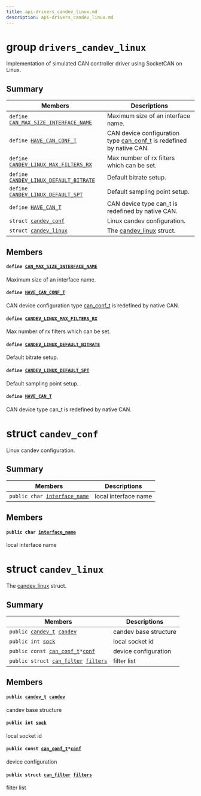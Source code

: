 ```yaml
---
title: api-drivers_candev_linux.md
description: api-drivers_candev_linux.md
---
```

# group `drivers_candev_linux` 

Implementation of simulated CAN controller driver using SocketCAN on Linux.

## Summary

 Members                        | Descriptions                                
--------------------------------|---------------------------------------------
`define `[`CAN_MAX_SIZE_INTERFACE_NAME`](#group__drivers__candev__linux_1ga314fd0bfec6e2abeeb5a24a50779b35b)            | Maximum size of an interface name.
`define `[`HAVE_CAN_CONF_T`](#group__drivers__candev__linux_1ga1f144ca1575a4ebb59b99cd6273b5389)            | CAN device configuration type [can_conf_t](./doc/starlight-docs/src/content/docs/apidoc/api-cpu_esp32_esp_can.md#structcan__conf__t) is redefined by native CAN.
`define `[`CANDEV_LINUX_MAX_FILTERS_RX`](#group__drivers__candev__linux_1gaec19105f9718a8946c0c350dd9a5d635)            | Max number of rx filters which can be set.
`define `[`CANDEV_LINUX_DEFAULT_BITRATE`](#group__drivers__candev__linux_1ga1079abfb970db5efddd538a9283dd15a)            | Default bitrate setup.
`define `[`CANDEV_LINUX_DEFAULT_SPT`](#group__drivers__candev__linux_1ga58f95c0cfa47bb38df75d7c330821b96)            | Default sampling point setup.
`define `[`HAVE_CAN_T`](#group__drivers__candev__linux_1gaf157b88f267810575b5f71a48691e548)            | CAN device type can_t is redefined by native CAN.
`struct `[`candev_conf`](#structcandev__conf) | Linux candev configuration.
`struct `[`candev_linux`](#structcandev__linux) | The [candev_linux](#structcandev__linux) struct.

## Members

#### `define `[`CAN_MAX_SIZE_INTERFACE_NAME`](#group__drivers__candev__linux_1ga314fd0bfec6e2abeeb5a24a50779b35b) 

Maximum size of an interface name.

#### `define `[`HAVE_CAN_CONF_T`](#group__drivers__candev__linux_1ga1f144ca1575a4ebb59b99cd6273b5389) 

CAN device configuration type [can_conf_t](./doc/starlight-docs/src/content/docs/apidoc/api-cpu_esp32_esp_can.md#structcan__conf__t) is redefined by native CAN.

#### `define `[`CANDEV_LINUX_MAX_FILTERS_RX`](#group__drivers__candev__linux_1gaec19105f9718a8946c0c350dd9a5d635) 

Max number of rx filters which can be set.

#### `define `[`CANDEV_LINUX_DEFAULT_BITRATE`](#group__drivers__candev__linux_1ga1079abfb970db5efddd538a9283dd15a) 

Default bitrate setup.

#### `define `[`CANDEV_LINUX_DEFAULT_SPT`](#group__drivers__candev__linux_1ga58f95c0cfa47bb38df75d7c330821b96) 

Default sampling point setup.

#### `define `[`HAVE_CAN_T`](#group__drivers__candev__linux_1gaf157b88f267810575b5f71a48691e548) 

CAN device type can_t is redefined by native CAN.

# struct `candev_conf` 

Linux candev configuration.

## Summary

 Members                        | Descriptions                                
--------------------------------|---------------------------------------------
`public char `[`interface_name`](#structcandev__conf_1a81e9ab25fe070e1f6b5ccd44d014ab8d) | local interface name

## Members

#### `public char `[`interface_name`](#structcandev__conf_1a81e9ab25fe070e1f6b5ccd44d014ab8d) 

local interface name

# struct `candev_linux` 

The [candev_linux](#structcandev__linux) struct.

## Summary

 Members                        | Descriptions                                
--------------------------------|---------------------------------------------
`public `[`candev_t`](./doc/starlight-docs/src/content/docs/apidoc/api-undefined.md#group__drivers__candev_1gabd7879dd8db04809ca794f5e5ae83f4a)` `[`candev`](#structcandev__linux_1ad2a896c91e9240449d11c15be8c7ddcc) | candev base structure
`public int `[`sock`](#structcandev__linux_1aa146edd57daea361eb74a46f35075ddf) | local socket id
`public const `[`can_conf_t`](./doc/starlight-docs/src/content/docs/apidoc/api-cpu_esp32_esp_can.md#structcan__conf__t)` * `[`conf`](#structcandev__linux_1a2520255f20dfa235632bd5a7856ea2fc) | device configuration
`public struct `[`can_filter`](./doc/starlight-docs/src/content/docs/apidoc/api-sys_can_dll.md#structcan__filter)` `[`filters`](#structcandev__linux_1ae1694e97e69534fb2aae495f7fe4bb81) | filter list

## Members

#### `public `[`candev_t`](./doc/starlight-docs/src/content/docs/apidoc/api-undefined.md#group__drivers__candev_1gabd7879dd8db04809ca794f5e5ae83f4a)` `[`candev`](#structcandev__linux_1ad2a896c91e9240449d11c15be8c7ddcc) 

candev base structure

#### `public int `[`sock`](#structcandev__linux_1aa146edd57daea361eb74a46f35075ddf) 

local socket id

#### `public const `[`can_conf_t`](./doc/starlight-docs/src/content/docs/apidoc/api-cpu_esp32_esp_can.md#structcan__conf__t)` * `[`conf`](#structcandev__linux_1a2520255f20dfa235632bd5a7856ea2fc) 

device configuration

#### `public struct `[`can_filter`](./doc/starlight-docs/src/content/docs/apidoc/api-sys_can_dll.md#structcan__filter)` `[`filters`](#structcandev__linux_1ae1694e97e69534fb2aae495f7fe4bb81) 

filter list

